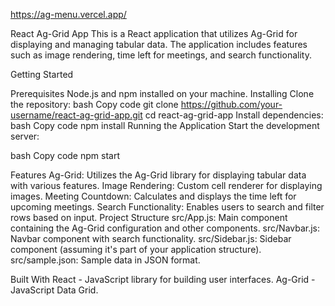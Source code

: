 https://ag-menu.vercel.app/


React Ag-Grid App
This is a React application that utilizes Ag-Grid for displaying and managing tabular data. The application includes features such as image rendering, time left for meetings, and search functionality.

Getting Started

Prerequisites
Node.js and npm installed on your machine.
Installing
Clone the repository:
bash
Copy code
git clone https://github.com/your-username/react-ag-grid-app.git
cd react-ag-grid-app
Install dependencies:
bash
Copy code
npm install
Running the Application
Start the development server:

bash
Copy code
npm start

Features
Ag-Grid: Utilizes the Ag-Grid library for displaying tabular data with various features.
Image Rendering: Custom cell renderer for displaying images.
Meeting Countdown: Calculates and displays the time left for upcoming meetings.
Search Functionality: Enables users to search and filter rows based on input.
Project Structure
src/App.js: Main component containing the Ag-Grid configuration and other components.
src/Navbar.js: Navbar component with search functionality.
src/Sidebar.js: Sidebar component (assuming it's part of your application structure).
src/sample.json: Sample data in JSON format.

Built With
React - JavaScript library for building user interfaces.
Ag-Grid - JavaScript Data Grid.
